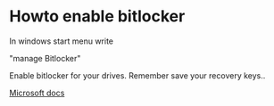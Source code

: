 # Howto enable bitlocker

In windows start menu write 

"manage Bitlocker"

Enable bitlocker for your drives. Remember save your recovery keys.. 

[Microsoft docs](https://docs.microsoft.com/en-us/windows/security/information-protection/bitlocker/bitlocker-overview)